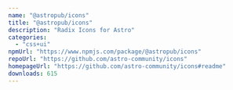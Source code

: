 ```yaml
---
name: "@astropub/icons"
title: "@astropub/icons"
description: "Radix Icons for Astro"
categories:
  - "css+ui"
npmUrl: "https://www.npmjs.com/package/@astropub/icons"
repoUrl: "https://github.com/astro-community/icons"
homepageUrl: "https://github.com/astro-community/icons#readme"
downloads: 615
---
```

